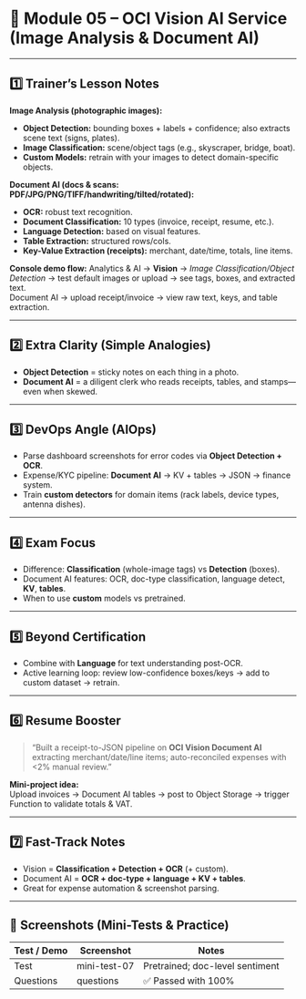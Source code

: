 # 📘 Module 05 – OCI Vision AI Service (Image Analysis & Document AI)

---

## 1️⃣ Trainer’s Lesson Notes

**Image Analysis (photographic images):**
- **Object Detection:** bounding boxes + labels + confidence; also extracts scene text (signs, plates).  
- **Image Classification:** scene/object tags (e.g., skyscraper, bridge, boat).  
- **Custom Models:** retrain with your images to detect domain-specific objects.

**Document AI (docs & scans: PDF/JPG/PNG/TIFF/handwriting/tilted/rotated):**
- **OCR:** robust text recognition.  
- **Document Classification:** 10 types (invoice, receipt, resume, etc.).  
- **Language Detection:** based on visual features.  
- **Table Extraction:** structured rows/cols.  
- **Key-Value Extraction (receipts):** merchant, date/time, totals, line items.

**Console demo flow:** Analytics & AI → **Vision** → *Image Classification/Object Detection* → test default images or upload → see tags, boxes, and extracted text.  
Document AI → upload receipt/invoice → view raw text, keys, and table extraction.

---

## 2️⃣ Extra Clarity (Simple Analogies)

- **Object Detection** = sticky notes on each thing in a photo.  
- **Document AI** = a diligent clerk who reads receipts, tables, and stamps—even when skewed.

---

## 3️⃣ DevOps Angle (AIOps)

- Parse dashboard screenshots for error codes via **Object Detection + OCR**.  
- Expense/KYC pipeline: **Document AI** → KV + tables → JSON → finance system.  
- Train **custom detectors** for domain items (rack labels, device types, antenna dishes).

---

## 4️⃣ Exam Focus

- Difference: **Classification** (whole-image tags) vs **Detection** (boxes).  
- Document AI features: OCR, doc-type classification, language detect, **KV**, **tables**.  
- When to use **custom** models vs pretrained.

---

## 5️⃣ Beyond Certification

- Combine with **Language** for text understanding post-OCR.  
- Active learning loop: review low-confidence boxes/keys → add to custom dataset → retrain.

---

## 6️⃣ Resume Booster

> “Built a receipt-to-JSON pipeline on **OCI Vision Document AI** extracting merchant/date/line items; auto-reconciled expenses with <2% manual review.”

**Mini-project idea:**  
Upload invoices → Document AI tables → post to Object Storage → trigger Function to validate totals & VAT.

---

## 7️⃣ Fast-Track Notes

- Vision = **Classification + Detection + OCR** (+ custom).  
- Document AI = **OCR + doc-type + language + KV + tables**.  
- Great for expense automation & screenshot parsing.

---

## 📸 Screenshots (Mini-Tests & Practice)

| Test / Demo                | Screenshot    | Notes                                      |
|----------------------------|---------------|--------------------------------------------|
| Test                       | mini-test-07  | Pretrained; doc-level sentiment            |
| Questions                  | questions     | ✅ Passed with 100%                        |
